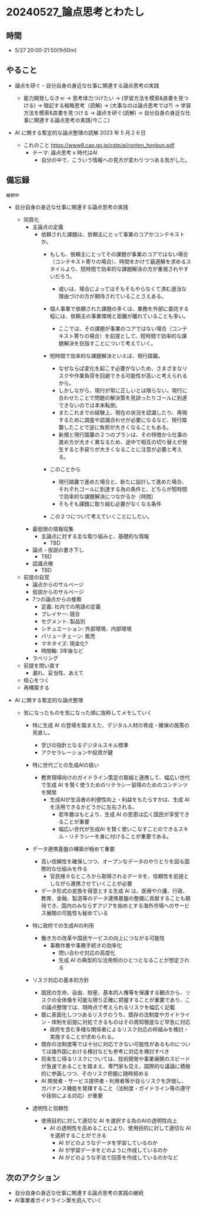 # 20240527_論点思考とわたし

## 時間

- 5/27 20:00-21:50(1h50m)

## やること

- 論点を研ぐ - 自分自身の身近な仕事に関連する論点思考の実践
  - 能力開発しなきゃ -> 思考体力つけたい -> (学習方法を模索&良書を見つける) -> 暗記する戦略思考（読解) -> (大事なのは論点思考では?) -> 学習方法を模索&良書を見つける -> 論点を研ぐ(読解) -> 自分自身の身近な仕事に関連する論点思考の実践(今ここ)

- AI に関する暫定的な論点整理の読解 2023 年 5 ⽉２６⽇
  - これのこと https://www8.cao.go.jp/cstp/ai/ronten_honbun.pdf
    - テーマ: 論点思考 x 時代はAI
      - 自分の中で、こういう情報への見方が変わりつつある気がした。

## 備忘録

`継続中`

- 自分自身の身近な仕事に関連する論点思考の実践
    - 同質化
        - 主論点の定義
            - 依頼された課題は、依頼主にとって事業のコアかコンテキストか。
                - もしも、依頼主にとってその課題が事業のコアではない場合（コンテキスト寄りの場合）、時間をかけて最適解を求めるスタイルより、短時間で効率的な課題解決の方が重視されやすいだろう。
                    - 或いは、場合によってはそもそもやらなくて済む適当な理由づけの方が期待されていることさえある。

                - 個人事業で依頼された課題の多くは、業務を外部に委託する程には、依頼主の事業環境と距離が離れていることも多い。
                    - ここでは、その課題が事業のコアではない場合（コンテキスト寄りの場合）を前提として、短時間で効率的な課題解決を目指すことについて考えていく。

                - 短時間で効率的な課題解決といえば、現行踏襲。
                    - なぜならば変化を起こす必要がないため、さまざまなリスクや作業負荷を回避できる可能性が高いと考えられるから。
                    - しかしながら、現行が常に正しいとは限らない。現行に合わせたことで問題の解決策を見誤ったりゴールに到達できないのでは本末転倒。
                    - またこれまでの経験上、現在の状況を認識したり、再現するために調査や認識合わせが必要になるなど、現行踏襲したことで逆に負担が大きくなることもある。
                    - 新規と現行踏襲の２つのプランは、その特徴から仕事の進め方が大きく異なるため、途中で相互の切り替えが発生すると手戻りが大きくなることに注意が必要と考える。

                - このことから
                    - 現行踏襲で進めた場合と、新たに設計して進めた場合、それぞれゴールに到達する為の条件と、どちらが短時間で効率的な課題解決につながるか（時間）
                    - そもそも課題に取り組む必要がなくなる条件

                - この２つについて考えていくことにしたい。
        - 最低限の情報収集
          - 主論点に対する主な取り組みと、基礎的な情報
            - TBD
        - 論点・仮説の書き下し
            - TBD
        - 認識点検
            - TBD
    - 前提の自覚
        - 論点からのサルベージ
        - 仮説からのサルベージ
        - 7つの論点からの推察
            - 定義: 社内での用語の定義
            - プレイヤー: 競合
            - セグメント: 製品別
            - シチュエーション: 外部環境、内部環境
            - バリューチェーン: 販売
            - マネタイズ: 現金化?
            - 時間軸: 3年後など
        - ラベリング
    - 前提を問い直す
        - 漏れ、妥当性、あえて
    - 核心をつく
    - 再構築する

- AI に関する暫定的な論点整理 
  - 気になったものを気になった順に抜粋してメモしていく

    - 特に⽣成 AI の登場を踏まえた、デジタル⼈材の育成・確保の施策の⾒直し。
      - 学びの指針となるデジタルスキル標準
      - アクセラレーションや投資が鍵
    - 特に世代ごとの生成AIの扱い
      - 教育現場向けのガイドライン策定の取組と連携して、幅広い世代で⽣成 AI を賢く使うためのリテラシー習得のためのコンテンツを開発
        - 生成AIが⽣活者の利便性向上・利益をもたらすかは、⽣成 AI を活⽤できるかどうかに左右される。
          - 若年層はもとより、⽣成 AI の恩恵は広く国⺠が享受できることが重要
          - 幅広い世代が⽣成AI を賢く使いこなすことのできるスキル・リテラシーを⾝に付けることが重要である。
    - データ連携基盤の構築が極めて重要
      - ⾼い信頼性を確保しつつ、オープンなデータのやりとりを図る国際的な仕組みを作る
        - 官⺠様々なところから取得されるデータを、信頼性を前提としながら連携させていくことが必要
      - データ形式の変換を得意とする⽣成 AI は、医療や介護、⾏政、教育、⾦融、製造等のデータ連携基盤の整備に貢献することも期待でき、国内のみならずアジアを始めとする海外市場へのサービス展開の可能性も秘めている
    - 特に政府での生成AIの利用
      - 働き⽅の改⾰や国⺠サービスの向上につながる可能性
        - 事務作業や事務⼿続きの効率化
          - 問い合わせ対応の⾼度化
          - ⽣成 AI の典型的な活⽤例のひとつとなることが想定される
    - リスク対応の基本的⽅針
      - 国⺠の⽣命、⾃由、財産、基本的⼈権等を保護する観点から、リスクの全体像を可能な限り正確に把握することが重要であり、この論点整理では、現時点で考えられるリスクを幅広く記載
      - 既に表⾯化しつつあるリスクのうち、既存の法制度やガイドライン・体制を前提に対処できるものはその周知徹底など早急に対応
        - 政府を含む多様な関係者によるリスク対応の枠組みを検討・実施することが求められる。
      - 既存の法制度等では⼗分に対応できない可能性があるものについては諸外国における検討なども参考に対応を検討すべき
      - 将来⽣じ得るリスクについては、技術開発や事業展開のスピードが急速であることを踏まえ、専⾨家も交え、国際的な議論に積極的に参画しつつ、そのリスク把握に随時努める
      -  AI 開発者・サービス提供者・利⽤者等が⾃らリスクを評価し、ガバナンス機能を発揮すること（法制度・ガイドライン等の遵守や技術による対応）が重要

    - 透明性と信頼性
      - 使⽤⽬的に対して適切な AI を選択する為のAIの透明性向上
        - AI の透明性を⾼めることにより、使⽤⽬的に対して適切な AI を選択することができる
            - AI がどのようなデータを学習しているのか
            - AI が学習データをどのように作成しているのか
            - AI がどのような⼿法で回答を作成しているのかなど
        

## 次のアクション

- 自分自身の身近な仕事に関連する論点思考の実践の継続
- AI事業者ガイドライン案を読んでいく

